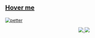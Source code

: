 <p align="center">
  <a href="https://discord.com/users/799389822749638676">
    <p style="font-size: 20px; font-weight: 700; text-decoration: none; color: #fff">Hover me</p>
    <img src="https://discord.c99.nl/widget/theme-4/799389822749638676.png" alt="petter" />
  </a>
</p>

<p align="center">
  <a href="https://legacycsgo.com"
  <tr>
    <td align="center" style="padding=0;width=50%;">
      <img src="https://github-readme-stats.vercel.app/api/?username=Blaasmo&title_color=4F8CC9&text_color=9f9f9f&show_icons=true&bg_color=00000000&hide_border=true&icon_color=4F8CC9&hide_title=true&count_private=true&include_all_commits=true&enable_animations=true" />
    </td>
        <td align="center" style="padding=0;width=50%;">
      <img src="https://github-readme-stats.vercel.app/api/top-langs/?username=Blaasmo&title_color=4F8CC9&text_color=9f9f9f&show_icons=true&bg_color=00000000&hide_border=true&icon_color=4F8CC9&hide_title=true&count_private=true&enable_animations=true" />
    </td>
  </tr>
  </a>
</p>
